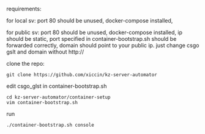 requirements:

for local sv:
port 80 should be unused, docker-compose installed,

for public sv:
port 80 should be unused, docker-compose installed, ip should be static, port specified in container-bootstrap.sh should be forwarded correctly, domain should point to your public ip. just change csgo gslt and domain without http://

clone the repo:
```
git clone https://github.com/xiccin/kz-server-automator
```


edit csgo_glst in container-bootstrap.sh
```
cd kz-server-automator/container-setup
vim container-bootstrap.sh
```


run 
```
./container-bootstrap.sh console
```
